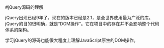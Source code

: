 #jQuery源码的理解

jQuery出现已经9年了，现在的版本已经是2.1，是全世界使用最为广泛的库。jQuery的目的很明确，就是“DOM操作”。它在项目中的存在并不会影响整个代码体系的架构。

学习jQuery的源码也能很大程度上理解JavaScript原生的DOM操作。